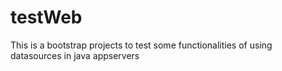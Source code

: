 testWeb
=======

This is a bootstrap projects to test some functionalities of using datasources in java appservers
